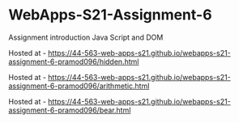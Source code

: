 # WebApps-S21-Assignment-6
Assignment introduction Java Script and DOM

Hosted at - <https://44-563-web-apps-s21.github.io/webapps-s21-assignment-6-pramod096/hidden.html>

Hosted at - <https://44-563-web-apps-s21.github.io/webapps-s21-assignment-6-pramod096/arithmetic.html>

Hosted at - <https://44-563-web-apps-s21.github.io/webapps-s21-assignment-6-pramod096/bear.html>

